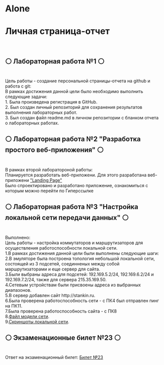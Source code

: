 # Alone


<h1>Личная страница-отчет</h1><br>
<h2>⚪️ Лабораторная работа №1 ⚪️</h2><br>
Цель работы - создание персональной страницы-отчета на github и работа с git:<br>
В рамках достижения данной цели было необходимо выполнить следующие задачи:<br>
1. Была произведена регистрация в GitHub.<br>
2. Был создан личный репозиторий для сохранения результатов выполнения лабораторных работ.<br>
3. Был создан файл readme.md в личном репозитории с бланком отчета о лабораторных работах.<br>
<h2>⚪️ Лабораторная работа №2 "Разработка простого веб-приложения" ⚪️</h2><br>
В рамках второй лаборатороной работы:<br>
Планируется разработать веб-приложени. Для этого разработана веб-приложени <a href="https://umarjonhikmatov.wixsite.com/alone">"Landing Page"</a><br>
Было спроектировано и разработано приложение, ознакомиться с которым можно перейти по Гиперссылке<br>
<h2>⚪️ Лабораторная работа №3 "Настройка локальной сети передачи данных" ⚪️</h2><br>
Выполнено:<br>
Цель работы - настройка коммутаторов и маршрутизаторов для осуществления работоспособности локальной сети.<br>
1.В рамках достижения данной цели были выполнены следующие шаги:<br>
2.В эмуляторе была построена топология небольшой локальной сети, состоящей из 3 подсетей, соединненых между собой маршрутизаторами и еще сервер для сайта.<br>
3.Были выбраны адреса для подсетей: 192.169.5.2/24, 192.169.6.2/24 и 192.169.7.2/24, также для сервера 215.35.169.50.<br>
4.Сетевым устройствам были присвоены адреса из выбранных диапазонов.<br>
5.В сервер добавлен сайт http://stankin.ru.<br>
6.Была проверена работоспособность сети - с ПК4 был отправлен пинг на ПК11.<br>
7.Была проверена работоспособность сайта - с ПК8<br>
8.<a href="https://github.com/qudratov9804/Alone/blob/master/Кудратов%20Дониёр%20ИДМ-22-05.pkt">Файл модели сети</a>.<br>
9.<a href="https://github.com/qudratov9804/Alone/tree/master/images">Скриншоты локальной сети</a>.<br>
<h2>⚪️ Экзаменационные билет №23 ⚪️</h2><br>
Ответ на экзаменационный билет: <a href="https://github.com/qudratov9804/Alone/blob/master/Кудратов%20Дониёр%20ИДМ-22-05.docx">Билет №23</a><br>


